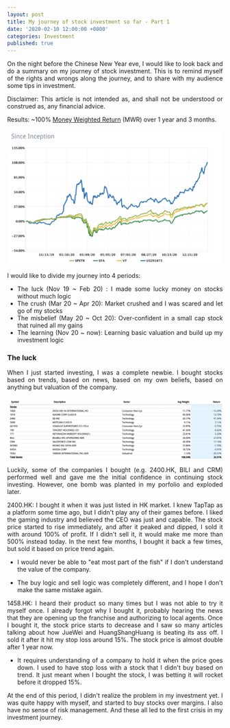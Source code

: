 ```yaml
---
layout: post
title: My journey of stock investment so far - Part 1
date: '2020-02-10 12:00:00 +0800'
categories: Investment
published: true
---
```


<style>body {text-align: justify}</style>

On the night before the Chinese New Year eve, I would like to look back and do a summary on my journey of stock investment. This is to remind myself of the rights and wrongs along the journey, and to share with my audience some tips in investment.

Disclaimer: This article is not intended as, and shall not be understood or construed as, any financial advice. 

Results:  ~100% [Money Weighted Return](https://www.investopedia.com/terms/m/money-weighted-return.asp) (MWR) over 1 year and 3 months.

<center><img src="/assets/PnL.png" style="zoom:50%;" /></center>

I would like to divide my journey into 4 periods:

- The luck (Nov 19 ~ Feb 20) :  I made some lucky money on stocks without much logic
- The crush (Mar 20 ~ Apr 20): Market crushed and I was scared and let go of my stocks
- The misbelief (May 20 ~ Oct 20): Over-confident in a small cap stock that ruined all my gains
- The learning (Nov 20 ~ now): Learning basic valuation and build up my investment logic

### The luck

When I just started investing, I was a complete newbie. I bought stocks based on trends, based on news, based on my own beliefs, based on anything but valuation of the company.

<center><img src="/assets/FirstPeriodStocks.png" style="zoom:50%;" /></center>

Luckily, some of the companies I bought (e.g. 2400.HK, BILI and CRM) performed well and gave me the initial confidence in continuing stock investing. However, one bomb was planted in my porfolio and exploded later.

2400.HK: I bought it when it was just listed in HK market. I knew TapTap as a platform some time ago, but I didn't play any of their games before. I liked the gaming industry and believed the CEO was just and capable. The stock price started to rise immediately, and after it peaked and dipped, I sold it with around 100% of profit. If I didn't sell it, it would make me more than 500% instead today. In the next few months, I bought it back a few times, but sold it based on price trend again. 

- I would never be able to "eat most part of the fish" if I don't understand the value of the company.

- The buy logic and sell logic was completely different, and I hope I don't make the same mistake again. 

1458.HK: I heard their product so many times but I was not able to try it myself once. I already forgot why I bought it, probably hearing the news that they are opening up the franchise and authorizing to local agents. Once I bought it, the stock price starts to decrease and I saw so many articles talking about how JueWei and HuangShangHuang is beating its ass off. I sold it after it hit my stop loss around 15%. The stock price is almost double after 1 year now.

- It requires understanding of a company to hold it when the price goes down. I used to have stop loss with a stock that I didn't buy based on trend. It just meant when I bought the stock, I was betting it will rocket before it dropped 15%.

At the end of this period, I didn't realize the problem in my investment yet. I was quite happy with myself, and started to buy stocks over margins. I also have no sense of risk management. And these all led to the first crisis in my investment journey.

 

